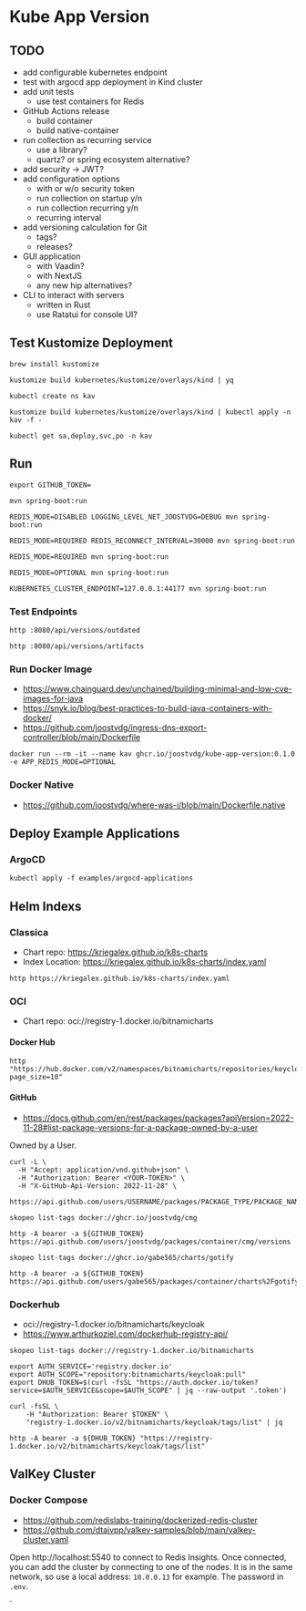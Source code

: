 # Kube App Version

## TODO

* add configurable kubernetes endpoint
* test with argocd app deployment in Kind cluster
* add unit tests
  * use test containers for Redis
* GitHub Actions release
  * build container
  * build native-container
* run collection as recurring service
  * use a library?
  * quartz? or spring ecosystem alternative?
* add security -> JWT?
* add configuration options
  * with or w/o security token
  * run collection on startup y/n
  * run collection recurring y/n
  * recurring interval
* add versioning calculation for Git
  * tags?
  * releases?
* GUI application
  * with Vaadin?
  * with NextJS
  * any new hip alternatives?
* CLI to interact with servers
  * written in Rust
  * use Ratatui for console UI?


## Test Kustomize Deployment

```shell
brew install kustomize
```

```shell
kustomize build kubernetes/kustomize/overlays/kind | yq
```


```shell
kubectl create ns kav
```

```shell
kustomize build kubernetes/kustomize/overlays/kind | kubectl apply -n kav -f -
```

```shell
kubectl get sa,deploy,svc,po -n kav
```

## Run

```shell
export GITHUB_TOKEN=
```

```shell
mvn spring-boot:run
```

```shell
REDIS_MODE=DISABLED LOGGING_LEVEL_NET_JOOSTVDG=DEBUG mvn spring-boot:run
```

```shell
REDIS_MODE=REQUIRED REDIS_RECONNECT_INTERVAL=30000 mvn spring-boot:run
```

```shell
REDIS_MODE=REQUIRED mvn spring-boot:run
```

```shell
REDIS_MODE=OPTIONAL mvn spring-boot:run
```

```shell
KUBERNETES_CLUSTER_ENDPOINT=127.0.0.1:44177 mvn spring-boot:run
```

### Test Endpoints

```shell
http :8080/api/versions/outdated
```

```shell
http :8080/api/versions/artifacts
```

### Run Docker Image

* https://www.chainguard.dev/unchained/building-minimal-and-low-cve-images-for-java
* https://snyk.io/blog/best-practices-to-build-java-containers-with-docker/
* https://github.com/joostvdg/ingress-dns-export-controller/blob/main/Dockerfile

```shell
docker run --rm -it --name kav ghcr.io/joostvdg/kube-app-version:0.1.0 -e APP_REDIS_MODE=OPTIONAL
```

### Docker Native

* https://github.com/joostvdg/where-was-i/blob/main/Dockerfile.native

## Deploy Example Applications

### ArgoCD

```shell
kubectl apply -f examples/argocd-applications 
```

## Helm Indexs

### Classica

* Chart repo: https://kriegalex.github.io/k8s-charts
* Index Location:  https://kriegalex.github.io/k8s-charts/index.yaml

```shell
http https://kriegalex.github.io/k8s-charts/index.yaml
```

### OCI

* Chart repo: oci://registry-1.docker.io/bitnamicharts


#### Docker Hub

```shell
http "https://hub.docker.com/v2/namespaces/bitnamicharts/repositories/keycloak/tags?page_size=10"
```

#### GitHub

* https://docs.github.com/en/rest/packages/packages?apiVersion=2022-11-28#list-package-versions-for-a-package-owned-by-a-user

Owned by a User.

```shell
curl -L \
  -H "Accept: application/vnd.github+json" \
  -H "Authorization: Bearer <YOUR-TOKEN>" \
  -H "X-GitHub-Api-Version: 2022-11-28" \
  https://api.github.com/users/USERNAME/packages/PACKAGE_TYPE/PACKAGE_NAME/versions
```

```shell
skopeo list-tags docker://ghcr.io/joostvdg/cmg
```

```shell
http -A bearer -a ${GITHUB_TOKEN} https://api.github.com/users/joostvdg/packages/container/cmg/versions
```

```shell
skopeo list-tags docker://ghcr.io/gabe565/charts/gotify
```

```shell
http -A bearer -a ${GITHUB_TOKEN} https://api.github.com/users/gabe565/packages/container/charts%2Fgotify/versions
```

### Dockerhub

* oci://registry-1.docker.io/bitnamicharts/keycloak
* https://www.arthurkoziel.com/dockerhub-registry-api/

```shell
skopeo list-tags docker://registry-1.docker.io/bitnamicharts
```

```shell
export AUTH_SERVICE='registry.docker.io'
export AUTH_SCOPE="repository:bitnamicharts/keycloak:pull"
export DHUB_TOKEN=$(curl -fsSL "https://auth.docker.io/token?service=$AUTH_SERVICE&scope=$AUTH_SCOPE" | jq --raw-output '.token')
```

```shell
curl -fsSL \
    -H "Authorization: Bearer $TOKEN" \
    "registry-1.docker.io/v2/bitnamicharts/keycloak/tags/list" | jq
```

```shell
http -A bearer -a ${DHUB_TOKEN} "https://registry-1.docker.io/v2/bitnamicharts/keycloak/tags/list"
```

## ValKey Cluster

### Docker Compose

* https://github.com/redislabs-training/dockerized-redis-cluster
* https://github.com/dtaivpp/valkey-samples/blob/main/valkey-cluster.yaml

Open http://localhost:5540 to connect to Redis Insights.
Once connected, you can add the cluster by connecting to one of the nodes.
It is in the same network, so use a local address: `10.0.0.13` for example.
The password in `.env`.

`
